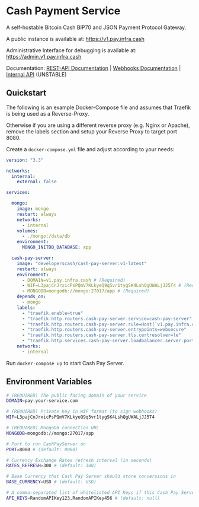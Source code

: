 # Cash Payment Service

A self-hostable Bitcoin Cash BIP70 and JSON Payment Protocol Gateway.

A public instance is available at:
https://v1.pay.infra.cash

Administrative Interface for debugging is available at:
https://admin.v1.pay.infra.cash

Documentation:
[REST-API Documentation](https://developers-cash.github.io/cash-pay-server/tutorial-REST-API.html) |
[Webhooks Documentation](https://developers-cash.github.io/cash-pay-server/tutorial-Webhooks.html) |
[Internal API](https://developers-cash.github.io/cash-pay-server/) (UNSTABLE)

## Quickstart

The following is an example Docker-Compose file and assumes that Traefik is being used as a Reverse-Proxy.

Otherwise if you are using a different reverse proxy (e.g. Nginx or Apache), remove the labels section and setup your Reverse Proxy to target port 8080.

Create a `docker-compose.yml` file and adjust according to your needs:

```yaml
version: "3.3"

networks:
  internal:
    external: false

services:

  mongo:
    image: mongo
    restart: always
    networks:
      - internal
    volumes:
      - ./mongo:/data/db
    environment:
      MONGO_INITDB_DATABASE: app

  cash-pay-server:
    image: "developerscash/cash-pay-server:v1-latest"
    restart: always
    environment:
      - DOMAIN=v1.pay.infra.cash # (Required)
      - WIF=L3pajCnJrxicPsPQmV7KLkyeQ9q5vr1tygSK4LshQgUWALjJJ5T4 # (Required)
      - MONGODB=mongodb://mongo:27017/app # (Required)
    depends_on:
      - mongo
    labels:
      - "traefik.enable=true"
      - "traefik.http.routers.cash-pay-server.service=cash-pay-server"
      - "traefik.http.routers.cash-pay-server.rule=Host(`v1.pay.infra.cash`)"
      - "traefik.http.routers.cash-pay-server.entrypoints=websecure"
      - "traefik.http.routers.cash-pay-server.tls.certresolver=le"
      - "traefik.http.services.cash-pay-server.loadbalancer.server.port=8080"
    networks:
      - internal
```

Run `docker-compose up` to start Cash Pay Server.

## Environment Variables

```sh
# (REQUIRED) The public facing domain of your service
DOMAIN=pay.your-service.com

# (REQUIRED) Private Key in WIF format (to sign webhooks)
WIF=L3pajCnJrxicPsPQmV7KLkyeQ9q5vr1tygSK4LshQgUWALjJJ5T4

# (REQUIRED) MongoDB connection URL
MONGODB=mongodb://mongo:27017/app

# Port to run CashPayServer on
PORT=8080 # (default: 8080)

# Currency Exchange Rates refresh interval (in seconds)
RATES_REFRESH=300 # (default: 300)

# Base Currency that Cash Pay Server should store conversions in
BASE_CURRENCY=USD # (default: USD)

# A comma-separated list of whitelisted API Keys if this Cash Pay Server is private
API_KEYS=RandomAPIKey123,RandomAPIKey456 # (default: null)

```
